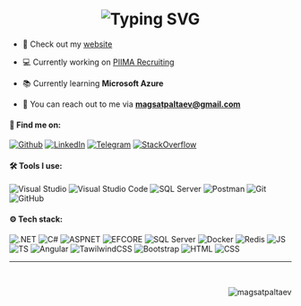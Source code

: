 <h1 align = "center">
<img src="https://readme-typing-svg.herokuapp.com?font=Fira+Code&size=40&duration=2000&pause=1000&color=00BB18&background=000000EE&center=true&vCenter=true&multiline=true&width=1920&height=200&lines=Hi+there!+Welcome+to+my+GitHub+profile+%3A);I'm+Magsat+Paltaev%2C;22+y.o.+.NET+%26+Angular+developer+from+Uzbekistan" alt="Typing SVG" />
</h1>

- 🔗 Check out my [website](https://magsat.me/)

- 💻 Currently working on [PIIMA Recruiting](https://vacancy.piima.uz/)

- 📚 Currently learning **Microsoft Azure**

- 📧 You can reach out to me via **magsatpaltaev@gmail.com**

<h4 align="left">🔎 Find me on:</h4>
<p align="left">
<a href="https://github.com/magsatpaltaev" target="_blank"><img alt="Github" 
src="https://img.shields.io/badge/github-%23121011.svg?style=for-the-badge&logo=github&logoColor=white" /></a> <a 
href="https://www.linkedin.com/in/magsatpaltaev" target="_blank"><img alt="LinkedIn" 
src="https://img.shields.io/badge/linkedin-%230077B5.svg?style=for-the-badge&logo=linkedin&logoColor=white" /></a> 
<a href="https://t.me/magsatpaltayev" target="_blank"><img alt="Telegram" 
src="https://img.shields.io/badge/Telegram-2CA5E0?style=for-the-badge&logo=telegram&logoColor=white" /></a>
<a href="https://stackoverflow.com/users/16542881/magsat-paltayev" target="_blank"><img alt="StackOverflow" 
src="https://img.shields.io/badge/-Stackoverflow-FE7A16?style=for-the-badge&logo=stack-overflow&logoColor=white" /></a> 
</p>

<h4 align="left">🛠 Tools I use:</h4>
<p align="left">
<a target="_blank"><img alt="Visual Studio" src="https://img.shields.io/badge/Visual%20Studio-5C2D91.svg?style=for-the-badge&logo=visual-studio&logoColor=white"/></a> 
<a target="_blank"><img alt="Visual Studio Code" src="https://img.shields.io/badge/Visual%20Studio%20Code-0078d7.svg?style=for-the-badge&logo=visual-studio-code&logoColor=white"/></a>
<a target="_blank"><img alt="SQL Server" src="https://img.shields.io/badge/Microsoft%20SQL%20Server-CC2927?style=for-the-badge&logo=microsoft%20sql%20server&logoColor=white"/></a> 
<a target="_blank"><img alt="Postman" src="https://img.shields.io/badge/Postman-FF6C37?style=for-the-badge&logo=postman&logoColor=white"/></a> 
<a target="_blank"><img alt="Git" src="https://img.shields.io/badge/Git-%2312100E.svg?logo=git&style=for-the-badge"/></a> 
<a target="_blank"><img alt="GitHub" src="https://img.shields.io/badge/GitHub-black?logo=GitHub&style=for-the-badge"/></a> 
</p>

<h4 align="left">⚙ Tech stack:</h4>
<p align="left">
<a target="_blank"><img alt=".NET" src="https://img.shields.io/badge/.NET-5C2D91?style=for-the-badge&logo=.net&logoColor=white"/></a> 
<a target="_blank"><img alt="C#" src="https://img.shields.io/badge/c%23-%23239120.svg?style=for-the-badge&logo=c-sharp&logoColor=white"/></a> 
<a target="_blank"><img alt="ASPNET" src="https://img.shields.io/badge/ASP.NET%20Core-1a57ff?style=for-the-badge&logo=aspnet&logoColor=white"/></a> 
<a target="_blank"><img alt="EFCORE" src="https://img.shields.io/badge/EF%20Core-7F2B7B?style=for-the-badge&logo=efcore&logoColor=white"/></a> 
<a target="_blank"><img alt="SQL Server" src="https://img.shields.io/badge/Microsoft%20SQL%20Server-CC2927?style=for-the-badge&logo=microsoft%20sql%20server&logoColor=white"/></a> 
<a target="_blank"><img alt="Docker" src="https://img.shields.io/badge/docker-%230db7ed.svg?style=for-the-badge&logo=docker&logoColor=white"/></a> 
<a target="_blank"><img alt="Redis" src="https://img.shields.io/badge/redis-%23DD0031.svg?style=for-the-badge&logo=redis&logoColor=white"/></a> 
<a target="_blank"><img alt="JS" src="https://img.shields.io/badge/javascript-%23323330.svg?style=for-the-badge&logo=javascript&logoColor=%23F7DF1E"/></a> 
<a target="_blank"><img alt="TS" src="https://img.shields.io/badge/typescript-%23007ACC.svg?style=for-the-badge&logo=typescript&logoColor=white"/></a> 
<a target="_blank"><img alt="Angular" src="https://img.shields.io/badge/angular-%23DD0031.svg?style=for-the-badge&logo=angular&logoColor=white"/></a> 
<a target="_blank"><img alt="TawilwindCSS" src="https://img.shields.io/badge/tailwindcss-%2338B2AC.svg?style=for-the-badge&logo=tailwind-css&logoColor=white"/></a> 
<a target="_blank"><img alt="Bootstrap" src="https://img.shields.io/badge/bootstrap-%238511FA.svg?style=for-the-badge&logo=bootstrap&logoColor=white"/></a> 
<a target="_blank"><img alt="HTML" src="https://img.shields.io/badge/html5-%23E34F26.svg?style=for-the-badge&logo=html5&logoColor=white"/></a> 
<a target="_blank"><img alt="CSS" src="https://img.shields.io/badge/css3-%231572B6.svg?style=for-the-badge&logo=css3&logoColor=white"/></a> 
</p>
<hr>
<br>

<p align="right"> <img src="https://komarev.com/ghpvc/?username=magsatpaltaev&label=Profile%20views&color=0e75b6&style=flat" alt="magsatpaltaev" /> </p>

